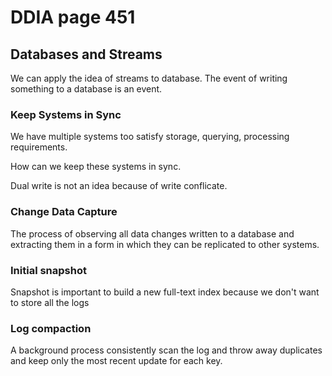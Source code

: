 # DDIA page 451

## Databases and Streams



We can apply the idea of streams to database. The event of writing something to a database is an event.



### Keep Systems in Sync

We have multiple systems too satisfy storage, querying, processing requirements.

How can we keep these systems in sync.

Dual write is not an idea because of write conflicate.&#x20;

### Change Data Capture

The process of observing all data changes written to a database and extracting them in a form in which they can be replicated to other systems.



### Initial snapshot

Snapshot is important to build a new full-text index because we don't want to store all the logs&#x20;

### Log compaction

A background process consistently scan the log and throw away duplicates and keep only the most recent update for each key.

